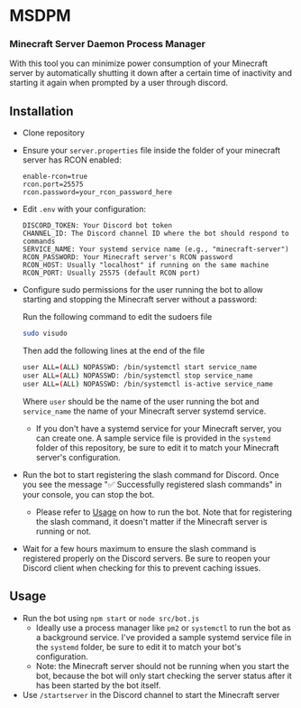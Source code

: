 # MSDPM
### Minecraft Server Daemon Process Manager

With this tool you can minimize power consumption of your Minecraft server by automatically shutting it down after a certain time of inactivity and starting it again when prompted by a user through discord.

## Installation
- Clone repository
- Ensure your `server.properties` file inside the folder of your minecraft server has RCON enabled:
  ```dotenv 
  enable-rcon=true
  rcon.port=25575
  rcon.password=your_rcon_password_here
  ```
- Edit `.env` with your configuration:
  ```dotenv
  DISCORD_TOKEN: Your Discord bot token
  CHANNEL_ID: The Discord channel ID where the bot should respond to commands
  SERVICE_NAME: Your systemd service name (e.g., "minecraft-server")
  RCON_PASSWORD: Your Minecraft server's RCON password
  RCON_HOST: Usually "localhost" if running on the same machine
  RCON_PORT: Usually 25575 (default RCON port)
  ```
- Configure sudo permissions for the user running the bot to allow starting and stopping the Minecraft server without a password:
  
  Run the following command to edit the sudoers file
  ```bash
  sudo visudo
  ```
  Then add the following lines at the end of the file
  ```bash
  user ALL=(ALL) NOPASSWD: /bin/systemctl start service_name
  user ALL=(ALL) NOPASSWD: /bin/systemctl stop service_name
  user ALL=(ALL) NOPASSWD: /bin/systemctl is-active service_name
  ```
  Where `user` should be the name of the user running the bot and `service_name` the name of your Minecraft server systemd service.
  - If you don't have a systemd service for your Minecraft server, you can create one. A sample service file is provided in the `systemd` folder of this repository, be sure to edit it to match your Minecraft server's configuration.
- Run the bot to start registering the slash command for Discord. Once you see the message "✅ Successfully registered slash commands" in your console, you can stop the bot.
  - Please refer to [Usage](#usage) on how to run the bot. Note that for registering the slash command, it doesn't matter if the Minecraft server is running or not.
- Wait for a few hours maximum to ensure the slash command is registered properly on the Discord servers. Be sure to reopen your Discord client when checking for this to prevent caching issues.

## Usage
- Run the bot using `npm start` or `node src/bot.js`
  - Ideally use a process manager like `pm2` or `systemctl` to run the bot as a background service. I've provided a sample systemd service file in the `systemd` folder, be sure to edit it to match your bot's configuration.
  - Note: the Minecraft server should not be running when you start the bot, because the bot will only start checking the server status after it has been started by the bot itself.
- Use `/startserver` in the Discord channel to start the Minecraft server